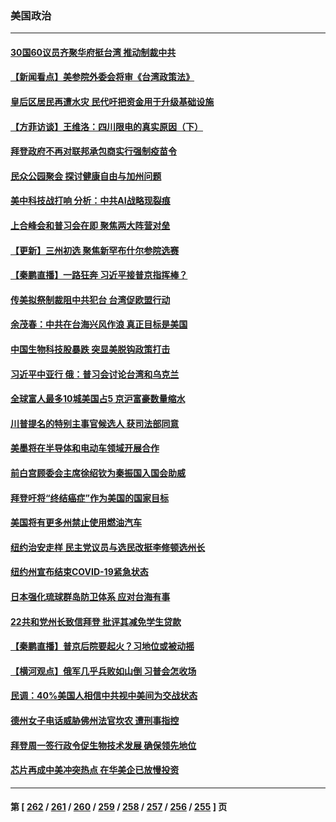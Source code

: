 ### 美国政治
---
#### [30国60议员齐聚华府挺台湾 推动制裁中共](../../pages/ncid1078159/n13824722.md) 
#### [【新闻看点】美参院外委会将审《台湾政策法》](../../pages/ncid1078159/n13824418.md) 
#### [皇后区居民再遭水灾 民代吁把资金用于升级基础设施](../../pages/ncid1078159/n13824604.md) 
#### [【方菲访谈】王维洛：四川限电的真实原因（下）](../../pages/ncid1078159/n13823599.md) 
#### [拜登政府不再对联邦承包商实行强制疫苗令](../../pages/ncid1078159/n13824414.md) 
#### [民众公园聚会 探讨健康自由与加州问题](../../pages/ncid1078159/n13824485.md) 
#### [美中科技战打响 分析：中共AI战略现裂痕](../../pages/ncid1078159/n13824356.md) 
#### [上合峰会和普习会在即 聚焦两大阵营对垒](../../pages/ncid1078159/n13824392.md) 
#### [【更新】三州初选 聚焦新罕布什尔参院选赛](../../pages/ncid1078159/n13824318.md) 
#### [【秦鹏直播】一路狂奔 习近平接普京指挥棒？](../../pages/ncid1078159/n13824416.md) 
#### [传美拟祭制裁阻中共犯台 台湾促欧盟行动](../../pages/ncid1078159/n13824369.md) 
#### [余茂春：中共在台海兴风作浪 真正目标是美国](../../pages/ncid1078159/n13824313.md) 
#### [中国生物科技股暴跌 突显美脱钩政策打击](../../pages/ncid1078159/n13824275.md) 
#### [习近平中亚行 俄：普习会讨论台湾和乌克兰](../../pages/ncid1078159/n13824173.md) 
#### [全球富人最多10城美国占5 京沪富豪数量缩水](../../pages/ncid1078159/n13824278.md) 
#### [川普提名的特别主事官候选人 获司法部同意](../../pages/ncid1078159/n13824228.md) 
#### [美墨将在半导体和电动车领域开展合作](../../pages/ncid1078159/n13823880.md) 
#### [前白宫顾委会主席徐绍钦为秦振国入国会助威](../../pages/ncid1078159/n13823795.md) 
#### [拜登吁将“终结癌症”作为美国的国家目标](../../pages/ncid1078159/n13823762.md) 
#### [美国将有更多州禁止使用燃油汽车](../../pages/ncid1078159/n13823588.md) 
#### [纽约治安走样 民主党议员与选民改挺李修顿选州长](../../pages/ncid1078159/n13823725.md) 
#### [纽约州宣布结束COVID-19紧急状态](../../pages/ncid1078159/n13823701.md) 
#### [日本强化琉球群岛防卫体系 应对台海有事](../../pages/ncid1078159/n13823710.md) 
#### [22共和党州长致信拜登 批评其减免学生贷款](../../pages/ncid1078159/n13823615.md) 
#### [【秦鹏直播】普京后院要起火？习地位或被动摇](../../pages/ncid1078159/n13823594.md) 
#### [【横河观点】俄军几乎兵败如山倒 习普会怎收场](../../pages/ncid1078159/n13823556.md) 
#### [民调：40%美国人相信中共视中美间为交战状态](../../pages/ncid1078159/n13823584.md) 
#### [德州女子电话威胁佛州法官坎农 遭刑事指控](../../pages/ncid1078159/n13823524.md) 
#### [拜登周一签行政令促生物技术发展 确保领先地位](../../pages/ncid1078159/n13823369.md) 
#### [芯片再成中美冲突热点 在华美企已放慢投资](../../pages/ncid1078159/n13823433.md) 

---
#### 第 [ [262](./262.md) / [261](./261.md) / [260](./260.md) / [259](./259.md) / [258](./258.md) / [257](./257.md) / [256](./256.md) / [255](./255.md) ] 页
